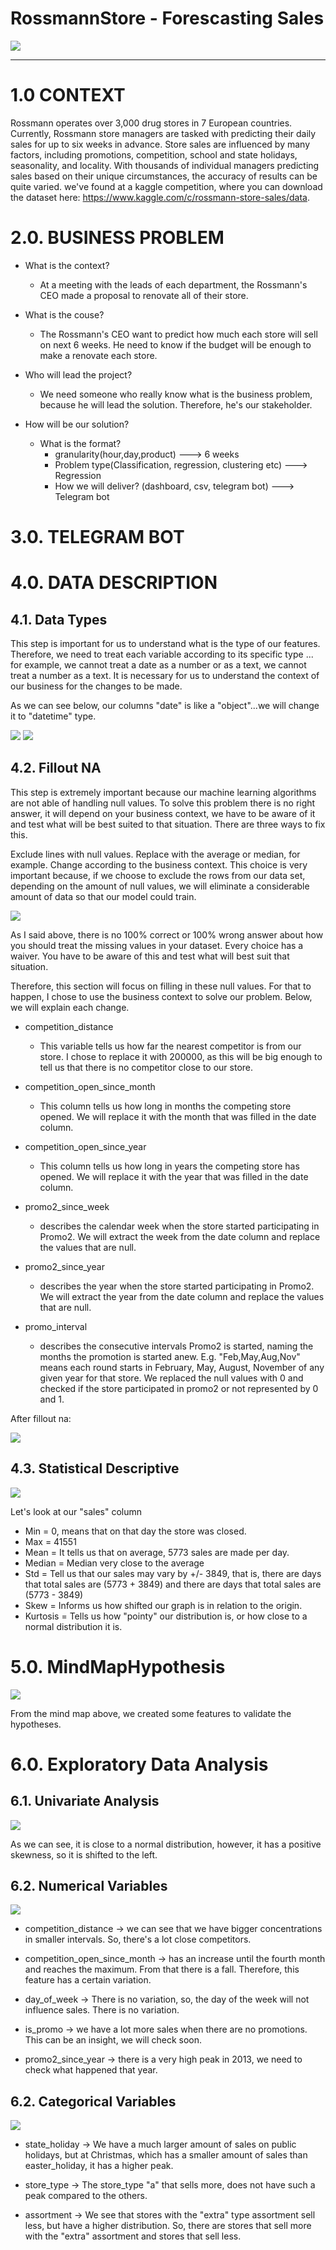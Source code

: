 # RossmannStore - Forescasting Sales

![](img/rossmann_store.png)

---

# 1.0 CONTEXT

Rossmann operates over 3,000 drug stores in 7 European countries. Currently, Rossmann store managers are tasked with predicting their daily sales for up to six weeks in advance. Store sales are influenced by many factors, including promotions, competition, school and state holidays, seasonality, and locality. With thousands of individual managers predicting sales based on their unique circumstances, the accuracy of results can be quite varied. we've found at a kaggle competition, where you can download the dataset here: https://www.kaggle.com/c/rossmann-store-sales/data.


# 2.0. BUSINESS PROBLEM

- What is the context?

    - At a meeting with the leads of each department, the Rossmann's CEO made a proposal to renovate all of their store.

- What is the couse?

    - The Rossmann's CEO want to predict how much each store will sell on next 6 weeks. He need to know if the budget will be enough to make a renovate each store.

- Who will lead the project?

    - We need someone who really know what is the business problem, because he will lead the solution. Therefore, he's our stakeholder.

- How will be our solution?
    - What is the format?
      - granularity(hour,day,product) ---> 6 weeks
      - Problem type(Classification, regression, clustering etc) ---> Regression
      - How we will deliver? (dashboard, csv, telegram bot) ---> Telegram bot
      
 # 3.0. TELEGRAM BOT
 
 
 # 4.0. DATA DESCRIPTION
 
 ## 4.1. Data Types
 
 This step is important for us to understand what is the type of our features. Therefore, we need to treat each variable according to its specific type ... for example, we cannot treat a date as a number or as a text, we cannot treat a number as a text. It is necessary for us to understand the context of our business for the changes to be made.

As we can see below, our columns "date" is like a "object"...we will change it to "datetime" type.
 
![](img/data_type1.png)
![](img/data_types2.png)

## 4.2. Fillout NA

This step is extremely important because our machine learning algorithms are not able of handling null values. To solve this problem there is no right answer, it will depend on your business context, we have to be aware of it and test what will be best suited to that situation. There are three ways to fix this.

Exclude lines with null values.
Replace with the average or median, for example.
Change according to the business context.
This choice is very important because, if we choose to exclude the rows from our data set, depending on the amount of null values, we will eliminate a considerable amount of data so that our model could train.

![](img/na1.png)

As I said above, there is no 100% correct or 100% wrong answer about how you should treat the missing values in your dataset. Every choice has a waiver. You have to be aware of this and test what will best suit that situation.

Therefore, this section will focus on filling in these null values. For that to happen, I chose to use the business context to solve our problem. Below, we will explain each change.

- competition_distance
    - This variable tells us how far the nearest competitor is from our store. I chose to replace it with 200000, as this will be big enough to tell us that there is no competitor close to our store.

- competition_open_since_month
    - This column tells us how long in months the competing store opened. We will replace it with the month that was filled in the date column.

- competition_open_since_year
    - This column tells us how long in years the competing store has opened. We will replace it with the year that was filled in the date column.

- promo2_since_week
    -   describes the calendar week when the store started participating in Promo2. We will extract the week from the date column and replace the values that are null.

- promo2_since_year
    - describes the year when the store started participating in Promo2. We will extract the year from the date column and replace the values that are null.

- promo_interval
    - describes the consecutive intervals Promo2 is started, naming the months the promotion is started anew. E.g. "Feb,May,Aug,Nov" means each round starts in February, May, August, November of any given year for that store. We replaced the null values with 0 and checked if the store participated in promo2 or not represented by 0 and 1.
    
After fillout na:

![](img/na2.png)

## 4.3. Statistical Descriptive

![](img/stat_desc.png)

Let's look at our "sales" column

- Min = 0, means that on that day the store was closed.
- Max = 41551
- Mean = It tells us that on average, 5773 sales are made per day.
- Median = Median very close to the average
- Std = Tell us that our sales may vary by +/- 3849, that is, there are days that total sales are (5773 + 3849) and there are days that total sales are (5773 - 3849)
- Skew = Informs us how shifted our graph is in relation to the origin.
- Kurtosis = Tells us how "pointy" our distribution is, or how close to a normal distribution it is.

# 5.0. MindMapHypothesis

![](img/mindmap.png)

From the mind map above, we created some features to validate the hypotheses.

# 6.0. Exploratory Data Analysis

## 6.1. Univariate Analysis

![](img/eda1.png)

As we can see, it is close to a normal distribution, however, it has a positive skewness, so it is shifted to the left. 

## 6.2. Numerical Variables

![](img/eda2.png)

- competition_distance -> we can see that we have bigger concentrations in smaller intervals. So, there's a lot close competitors.

- competition_open_since_month -> has an increase until the fourth month and reaches the maximum. From that there is a fall. Therefore, this feature has a certain variation.

- day_of_week -> There is no variation, so, the day of the week will not influence sales. There is no variation.

- is_promo -> we have a lot more sales when there are no promotions. This can be an insight, we will check soon.

- promo2_since_year -> there is a very high peak in 2013, we need to check what happened that year.

## 6.2. Categorical Variables

![](img/eda3.png)

- state_holiday -> We have a much larger amount of sales on public holidays, but at Christmas, which has a smaller amount of sales than easter_holiday, it has a higher peak.

- store_type -> The store_type "a" that sells more, does not have such a peak compared to the others.

- assortment -> We see that stores with the "extra" type assortment sell less, but have a higher distribution. So, there are stores that sell more with the "extra" assortment and stores that sell less.
